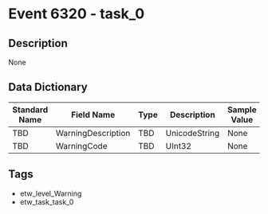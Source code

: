 # Event 6320 - task_0

## Description
None

## Data Dictionary
|Standard Name|Field Name|Type|Description|Sample Value|
|---|---|---|---|---|
|TBD|WarningDescription|TBD|UnicodeString|None|None|
|TBD|WarningCode|TBD|UInt32|None|None|

## Tags
* etw_level_Warning
* etw_task_task_0